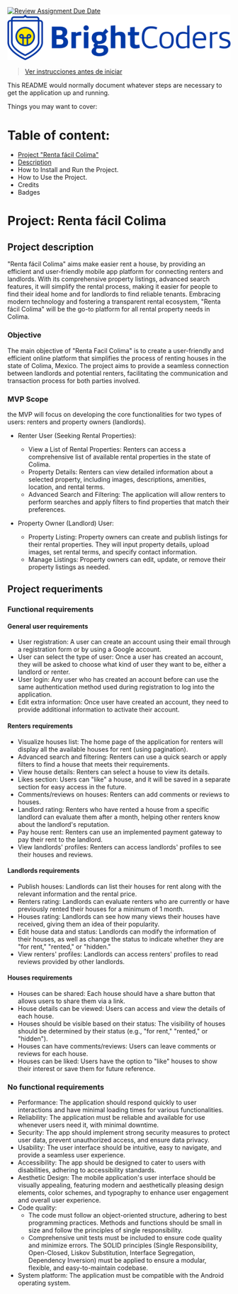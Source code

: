 [![Review Assignment Due Date](https://classroom.github.com/assets/deadline-readme-button-24ddc0f5d75046c5622901739e7c5dd533143b0c8e959d652212380cedb1ea36.svg)](https://classroom.github.com/a/p7tyAGeS)
![BrightCoders Logo](img/logo.png)


> [Ver instrucciones antes de iniciar](./instructions/instructions.md)

This README would normally document whatever steps are necessary to get the application up and running.

Things you may want to cover:

# Table of content:

- [Project "Renta fácil Colima"](#proyecto-renta-fácil-colima)
- [Description](#project-description)
- How to Install and Run the Project.
- How to Use the Project.
- Credits
- Badges

# Project: Renta fácil Colima
## Project description

"Renta fácil Colima" aims make easier rent a house, by providing an efficient and user-friendly mobile app platform for connecting renters and landlords. With its comprehensive property listings, advanced search features, it will simplify the rental process, making it easier for people to find their ideal home and for landlords to find reliable tenants. Embracing modern technology and fostering a transparent rental ecosystem, "Renta fácil Colima" will be the go-to platform for all rental property needs in Colima.

### Objective

The main objective of "Renta Facil Colima" is to create a user-friendly and efficient online platform that simplifies the process of renting houses in the state of Colima, Mexico. The project aims to provide a seamless connection between landlords and potential renters, facilitating the communication and transaction process for both parties involved.

### MVP Scope

the MVP will focus on developing the core functionalities for two types of users: renters and property owners (landlords).

* Renter User (Seeking Rental Properties):
    * View a List of Rental Properties: Renters can access a comprehensive list of available rental properties in the state of Colima.
    * Property Details: Renters can view detailed information about a selected property, including images, descriptions, amenities, location, and rental terms.
    * Advanced Search and Filtering: The application will allow renters to perform searches and apply filters to find properties that match their preferences.

* Property Owner (Landlord) User:
    * Property Listing: Property owners can create and publish listings for their rental properties. They will input property details, upload images, set rental terms, and specify contact information.
    * Manage Listings: Property owners can edit, update, or remove their property listings as needed.

## Project requeriments

### Functional requirements

#### General user requirements
* User registration: A user can create an account using their email through a registration form or by using a Google account.
* User can select the type of user: Once a user has created an account, they will be asked to choose what kind of user they want to be, either a landlord or renter.
* User login: Any user who has created an account before can use the same authentication method used during registration to log into the application.
* Edit extra information: Once user have created an account, they need to provide additional information to activate their account.

#### Renters requirements
* Visualize houses list: The home page of the application for renters will display all the available houses for rent (using pagination).
* Advanced search and filtering: Renters can use a quick search or apply filters to find a house that meets their requirements.
* View house details: Renters can select a house to view its details.
* Likes section: Users can "like" a house, and it will be saved in a separate section for easy access in the future.
* Comments/reviews on houses: Renters can add comments or reviews to houses.
* Landlord rating: Renters who have rented a house from a specific landlord can evaluate them after a month, helping other renters know about the landlord's reputation.
* Pay house rent: Renters can use an implemented payment gateway to pay their rent to the landlord.
* View landlords' profiles: Renters can access landlords' profiles to see their houses and reviews.
#### Landlords requirements
* Publish houses: Landlords can list their houses for rent along with the relevant information and the rental price.
* Renters rating: Landlords can evaluate renters who are currently or have previously rented their houses for a minimum of 1 month.
* Houses rating: Landlords can see how many views their houses have received, giving them an idea of their popularity.
* Edit house data and status: Landlords can modify the information of their houses, as well as change the status to indicate whether they are "for rent," "rented," or "hidden."
* View renters' profiles: Landlords can access renters' profiles to read reviews provided by other landlords.

#### Houses requirements
* Houses can be shared: Each house should have a share button that allows users to share them via a link.
* House details can be viewed: Users can access and view the details of each house.
* Houses should be visible based on their status: The visibility of houses should be determined by their status (e.g., "for rent," "rented," or "hidden").
* Houses can have comments/reviews: Users can leave comments or reviews for each house.
* Houses can be liked: Users have the option to "like" houses to show their interest or save them for future reference.

### No functional requirements

* Performance: The application should respond quickly to user interactions and have minimal loading times for various functionalities.
* Reliability: The application must be reliable and available for use whenever users need it, with minimal downtime.
* Security: The app should implement strong security measures to protect user data, prevent unauthorized access, and ensure data privacy.
* Usability: The user interface should be intuitive, easy to navigate, and provide a seamless user experience.
* Accessibility: The app should be designed to cater to users with disabilities, adhering to accessibility standards.
* Aesthetic Design: The mobile application's user interface should be visually appealing, featuring modern and aesthetically pleasing design elements, color schemes, and typography to enhance user engagement and overall user experience.
* Code quality: 
    * The code must follow an object-oriented structure, adhering to best programming practices.
Methods and functions should be small in size and follow the principles of single responsibility.
    * Comprehensive unit tests must be included to ensure code quality and minimize errors.
The SOLID principles (Single Responsibility, Open-Closed, Liskov Substitution, Interface Segregation, Dependency Inversion) must be applied to ensure a modular, flexible, and easy-to-maintain codebase.
* System platform: The application must be compatible with the Android operating system.
